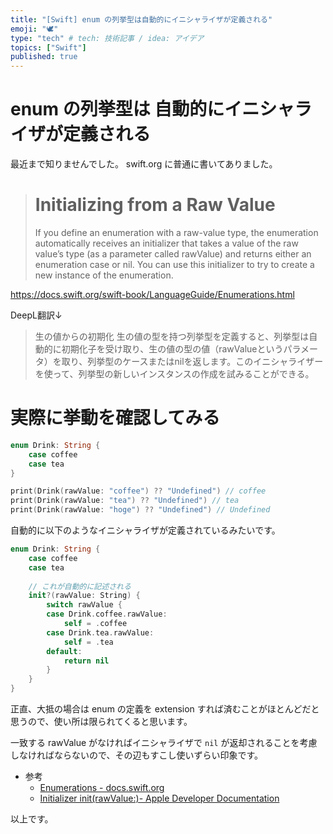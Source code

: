 ```yaml
---
title: "[Swift] enum の列挙型は自動的にイニシャライザが定義される"
emoji: "🕊"
type: "tech" # tech: 技術記事 / idea: アイデア
topics: ["Swift"]
published: true
---
```


# enum の列挙型は 自動的にイニシャライザが定義される

最近まで知りませんでした。
swift.org に普通に書いてありました。

> # Initializing from a Raw Value
> If you define an enumeration with a raw-value type, the enumeration automatically receives an initializer that takes a value of the raw value’s type (as a parameter called rawValue) and returns either an enumeration case or nil. You can use this initializer to try to create a new instance of the enumeration.

https://docs.swift.org/swift-book/LanguageGuide/Enumerations.html


DeepL翻訳↓

> 生の値からの初期化
> 生の値の型を持つ列挙型を定義すると、列挙型は自動的に初期化子を受け取り、生の値の型の値（rawValueというパラメータ）を取り、列挙型のケースまたはnilを返します。このイニシャライザーを使って、列挙型の新しいインスタンスの作成を試みることができる。

# 実際に挙動を確認してみる

```swift
enum Drink: String {
    case coffee
    case tea
}

print(Drink(rawValue: "coffee") ?? "Undefined") // coffee
print(Drink(rawValue: "tea") ?? "Undefined") // tea
print(Drink(rawValue: "hoge") ?? "Undefined") // Undefined
```

自動的に以下のようなイニシャライザが定義されているみたいです。

```swift
enum Drink: String {
    case coffee
    case tea
    
    // これが自動的に記述される
    init?(rawValue: String) {
        switch rawValue {
        case Drink.coffee.rawValue:
            self = .coffee
        case Drink.tea.rawValue:
            self = .tea
        default:
            return nil
        }
    }
}
```


正直、大抵の場合は enum の定義を extension すれば済むことがほとんどだと思うので、使い所は限られてくると思います。

一致する rawValue がなければイニシャライザで `nil` が返却されることを考慮しなければならないので、その辺もすこし使いずらい印象です。

- 参考
  - [Enumerations - docs.swift.org](https://docs.swift.org/swift-book/LanguageGuide/Enumerations.html)
  - [Initializer init(rawValue:)- Apple Developer Documentation](https://developer.apple.com/documentation/swift/rawrepresentable/init(rawvalue:))

以上です。